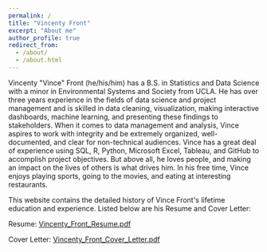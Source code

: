 ```yaml
---
permalink: /
title: "Vincenty Front"
excerpt: "About me"
author_profile: true
redirect_from: 
  - /about/
  - /about.html
---
```


Vincenty "Vince" Front (he/his/him) has a B.S. in Statistics and Data Science with a minor in Environmental Systems and Society from UCLA. He has over three years experience in the fields of data science and project management and is skilled in data cleaning, visualization, making interactive dashboards, machine learning, and presenting these findings to stakeholders. When it comes to data management and analysis, Vince aspires to work with integrity and be extremely organized, well-documented, and clear for non-technical audiences. Vince has a great deal of experience using SQL, R, Python, Microsoft Excel, Tableau, and GitHub to accomplish project objectives. But above all, he loves people, and making an impact on the lives of others is what drives him. In his free time, Vince enjoys playing sports, going to the movies, and eating at interesting restaurants.

This website contains the detailed history of Vince Front's lifetime education and experience. Listed below are his Resume and Cover Letter:

Resume: [Vincenty_Front_Resume.pdf](https://vincentyfront.github.io/files/Vincenty_Front_Resume.pdf)

Cover Letter: [Vincenty_Front_Cover_Letter.pdf](https://vincentyfront.github.io/files/Vincenty_Front_Cover_Letter.pdf)